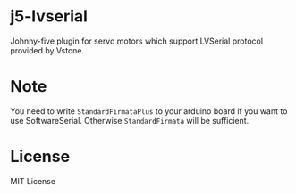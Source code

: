 j5-lvserial
====
Johnny-five plugin for servo motors which support LVSerial protocol provided by Vstone.

# Note
You need to write `StandardFirmataPlus` to your arduino board if you want to use SoftwareSerial. Otherwise `StandardFirmata` will be sufficient.

# License
MIT License
